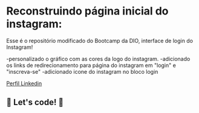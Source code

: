 # Reconstruindo página inicial do instagram:

Esse é o repositório modificado do Bootcamp da DIO, interface de login do Instagram! 

-personalizado o gráfico com as cores da logo do instagram.
-adicionado os links de redirecionamento para página do instagram em "login" e "inscreva-se"
-adicionado icone do instagram no bloco login

[Perfil Linkedin](https://www.linkedin.com/in/alex-sandro-portela-360814100/)
 
## 🚀 Let's code! 🚀
